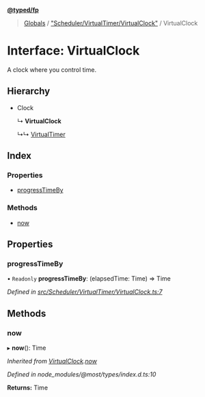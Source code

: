**[@typed/fp](../README.md)**

> [Globals](../globals.md) / ["Scheduler/VirtualTimer/VirtualClock"](../modules/_scheduler_virtualtimer_virtualclock_.md) / VirtualClock

# Interface: VirtualClock

A clock where you control time.

## Hierarchy

* Clock

  ↳ **VirtualClock**

  ↳↳ [VirtualTimer](_scheduler_virtualtimer_virtualtimer_.virtualtimer.md)

## Index

### Properties

* [progressTimeBy](_scheduler_virtualtimer_virtualclock_.virtualclock.md#progresstimeby)

### Methods

* [now](_scheduler_virtualtimer_virtualclock_.virtualclock.md#now)

## Properties

### progressTimeBy

• `Readonly` **progressTimeBy**: (elapsedTime: Time) => Time

*Defined in [src/Scheduler/VirtualTimer/VirtualClock.ts:7](https://github.com/TylorS/typed-fp/blob/8639976/src/Scheduler/VirtualTimer/VirtualClock.ts#L7)*

## Methods

### now

▸ **now**(): Time

*Inherited from [VirtualClock](_scheduler_virtualtimer_virtualclock_.virtualclock.md).[now](_scheduler_virtualtimer_virtualclock_.virtualclock.md#now)*

*Defined in node_modules/@most/types/index.d.ts:10*

**Returns:** Time
